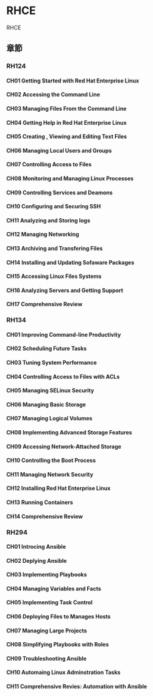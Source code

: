 # RHCE
RHCE

## 章節

### RH124 
#### CH01 Getting Started with Red Hat Enterprise Linux
#### CH02 Accessing the Command Line
#### CH03 Managing Files From the Command Line
#### CH04 Getting Help in Red Hat Enterprise Linux
#### CH05 Creating , Viewing and Editing Text Files
#### CH06 Managing Local Users and Groups
#### CH07 Controlling Access to Files
#### CH08 Monitoring and Managing Linux Processes
#### CH09 Controlling Services and Deamons
#### CH10 Configuring and Securing SSH
#### CH11 Analyzing and Storing logs
#### CH12 Managing Networking
#### CH13 Archiving and Transfering Files
#### CH14 Installing and Updating Sofaware Packages
#### CH15 Accessing Linux Files Systems
#### CH16 Analyzing Servers and Getting Support
#### CH17 Comprehensive Review

### RH134 

#### CH01 Improving Command-line Productivity
#### CH02 Scheduling Future Tasks
#### CH03 Tuning System Performance
#### CH04 Controlling Access to Files with ACLs
#### CH05 Managing SELinux Security
#### CH06 Managing Basic Storage
#### CH07 Managing Logical Volumes
#### CH08 Implementing Advanced Storage Features
#### CH09 Accessing Network-Attached Storage
#### CH10 Controlling the Boot Process
#### CH11 Managing Network Security
#### CH12 Installing Red Hat Enterprise Linux
#### CH13 Running Containers
#### CH14 Comprehensive Review

### RH294 

#### CH01 Introcing Ansible
#### CH02 Deplying Ansible
#### CH03 Implementing Playbooks
#### CH04 Managing Variables and Facts
#### CH05 Implementing Task Control
#### CH06 Deploying Files to Manages Hosts
#### CH07 Managing Large Projects
#### CH08 Simplifying Playbooks with Roles
#### CH09 Troubleshooting Ansible
#### CH10 Automaing Linux Adminstration Tasks
#### CH11 Comprehensive Revies: Automation with Ansible

